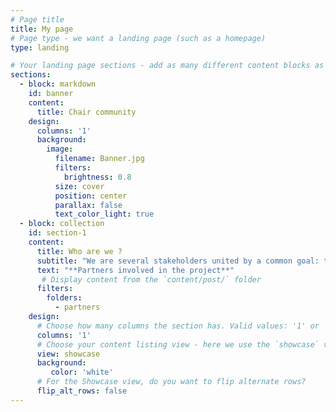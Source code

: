 ```yaml
---
# Page title
title: My page
# Page type - we want a landing page (such as a homepage)
type: landing

# Your landing page sections - add as many different content blocks as you like
sections:
  - block: markdown
    id: banner
    content:
      title: Chair community     
    design:
      columns: '1'
      background: 
        image: 
          filename: Banner.jpg
          filters:
            brightness: 0.8
          size: cover
          position: center  
          parallax: false
          text_color_light: true
  - block: collection
    id: section-1
    content:
      title: Who are we ?
      subtitle: "We are several stakeholders united by a common goal: to create a collective dynamic leading to the implementation of more sustainable roadside maintenance practices."
      text: "**Partners involved in the project**"
       # Display content from the `content/post/` folder
      filters:
        folders:
          - partners
    design:
      # Choose how many columns the section has. Valid values: '1' or '2'.
      columns: '1'
      # Choose your content listing view - here we use the `showcase` view
      view: showcase
      background:
         color: 'white'
      # For the Showcase view, do you want to flip alternate rows?
      flip_alt_rows: false
---
```


